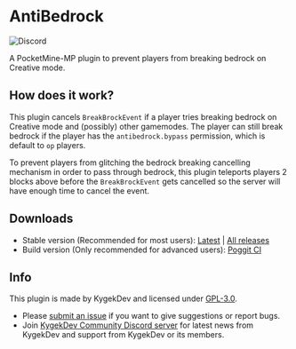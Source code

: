 # AntiBedrock

![Discord](https://img.shields.io/discord/856281149503963166?style=flat-square)

A PocketMine-MP plugin to prevent players from breaking bedrock on Creative mode.

## How does it work?

This plugin cancels `BreakBrockEvent` if a player tries breaking bedrock on Creative mode and (possibly) other gamemodes. The player can still break bedrock if the player has the `antibedrock.bypass` permission, which is default to `op` players.

To prevent players from glitching the bedrock breaking cancelling mechanism in order to pass through bedrock, this plugin teleports players 2 blocks above before the `BreakBrockEvent` gets cancelled so the server will have enough time to cancel the event.

## Downloads

- Stable version (Recommended for most users): [Latest](https://github.com/KygekDev/AntiBedrock/releases/latest) | [All releases](https://github.com/KygekDev/AntiBedrock/releases)
- Build version (Only recommended for advanced users): [Poggit CI](https://poggit.pmmp.io/ci/KygekDev/AntiBedrock/~)

## Info

This plugin is made by KygekDev and licensed under [GPL-3.0](/LICENSE).

- Please [submit an issue](https://github.com/KygekDev/AntiBedrock/issues) if you want to give suggestions or report bugs.
- Join [KygekDev Community Discord server](https://discord.gg/TstDS9jZf7) for latest news from KygekDev and support from KygekDev or its members.
